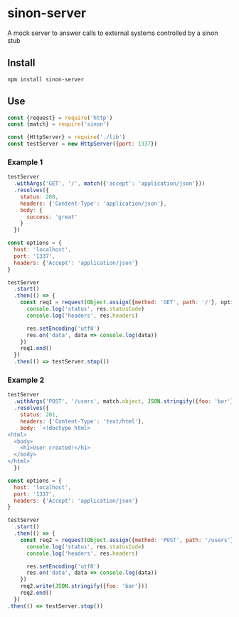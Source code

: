 # sinon-server
A mock server to answer calls to external systems controlled by a sinon stub

## Install

```npm install sinon-server```

## Use

```javascript
const {request} = require('http')
const {match} = require('sinon')

const {HttpServer} = require('./lib')
const testServer = new HttpServer({port: 1337})
```

### Example 1
```javascript
testServer
  .withArgs('GET', '/', match({'accept': 'application/json'}))
  .resolves({
    status: 200,
    headers: {'Content-Type': 'application/json'},
    body: {
      success: 'great'
    }
  })

const options = {
  host: 'localhost',
  port: '1337',
  headers: {'Accept': 'application/json'}
}

testServer
  .start()
  .then(() => {
    const req1 = request(Object.assign({method: 'GET', path: '/'}, options), res => {
      console.log('status', res.statusCode)
      console.log('headers', res.headers)

      res.setEncoding('utf8')
      res.on('data', data => console.log(data))
    })
    req1.end()
  })
  .then(() => testServer.stop())
```

### Example 2
```javascript
testServer
  .withArgs('POST', '/users', match.object, JSON.stringify({foo: 'bar'}))
  .resolves({
    status: 201,
    headers: {'Content-Type': 'text/html'},
    body: `<!doctype html>
<html>
  <body>
    <h1>User created!</h1>
  </body>
</html>`
  })

const options = {
  host: 'localhost',
  port: '1337',
  headers: {'Accept': 'application/json'}
}

testServer
  .start()
  .then(() => {
    const req2 = request(Object.assign({method: 'POST', path: '/users'}, options), res => {
      console.log('status', res.statusCode)
      console.log('headers', res.headers)

      res.setEncoding('utf8')
      res.on('data', data => console.log(data))
    })
    req2.write(JSON.stringify({foo: 'bar'}))
    req2.end()
  })
.then(() => testServer.stop())
```
